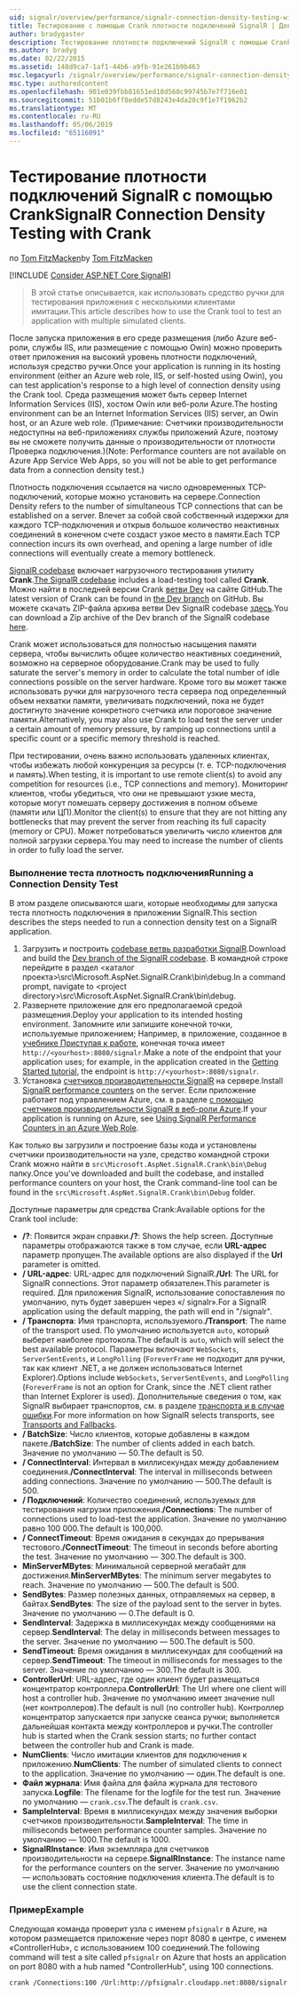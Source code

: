 ```yaml
---
uid: signalr/overview/performance/signalr-connection-density-testing-with-crank
title: Тестирование с помощью Crank плотности подключений SignalR | Документация Майкрософт
author: bradygaster
description: Тестирование плотности подключений SignalR с помощью Crank
ms.author: bradyg
ms.date: 02/22/2015
ms.assetid: 148d9ca7-1af1-44b6-a9fb-91e261b9b463
msc.legacyurl: /signalr/overview/performance/signalr-connection-density-testing-with-crank
msc.type: authoredcontent
ms.openlocfilehash: 901e039fbb81651ed18d560c99745b7e7f716e01
ms.sourcegitcommit: 51b01b6ff8edde57d8243e4da28c9f1e7f1962b2
ms.translationtype: MT
ms.contentlocale: ru-RU
ms.lasthandoff: 05/06/2019
ms.locfileid: "65116091"
---
```

# <a name="signalr-connection-density-testing-with-crank"></a><span data-ttu-id="db4fd-103">Тестирование плотности подключений SignalR с помощью Crank</span><span class="sxs-lookup"><span data-stu-id="db4fd-103">SignalR Connection Density Testing with Crank</span></span>

<span data-ttu-id="db4fd-104">по [Tom FitzMacken](https://github.com/tfitzmac)</span><span class="sxs-lookup"><span data-stu-id="db4fd-104">by [Tom FitzMacken](https://github.com/tfitzmac)</span></span>

[!INCLUDE [Consider ASP.NET Core SignalR](~/includes/signalr/signalr-version-disambiguation.md)]

> <span data-ttu-id="db4fd-105">В этой статье описывается, как использовать средство ручки для тестирования приложения с несколькими клиентами имитации.</span><span class="sxs-lookup"><span data-stu-id="db4fd-105">This article describes how to use the Crank tool to test an application with multiple simulated clients.</span></span>

<span data-ttu-id="db4fd-106">После запуска приложения в его среде размещения (либо Azure веб-роли, службы IIS, или размещение с помощью Owin) можно проверить ответ приложения на высокий уровень плотности подключений, используя средство ручки.</span><span class="sxs-lookup"><span data-stu-id="db4fd-106">Once your application is running in its hosting environment (either an Azure web role, IIS, or self-hosted using Owin), you can test application's response to a high level of connection density using the Crank tool.</span></span> <span data-ttu-id="db4fd-107">Среда размещения может быть сервер Internet Information Services (IIS), хостом Owin или веб-роли Azure.</span><span class="sxs-lookup"><span data-stu-id="db4fd-107">The hosting environment can be an Internet Information Services (IIS) server, an Owin host, or an Azure web role.</span></span> <span data-ttu-id="db4fd-108">(Примечание: Счетчики производительности недоступны на веб-приложениях службы приложений Azure, поэтому вы не сможете получить данные о производительности от плотности Проверка подключения.)</span><span class="sxs-lookup"><span data-stu-id="db4fd-108">(Note: Performance counters are not available on Azure App Service Web Apps, so you will not be able to get performance data from a connection density test.)</span></span>

<span data-ttu-id="db4fd-109">Плотность подключения ссылается на число одновременных TCP-подключений, которые можно установить на сервере.</span><span class="sxs-lookup"><span data-stu-id="db4fd-109">Connection Density refers to the number of simultaneous TCP connections that can be established on a server.</span></span> <span data-ttu-id="db4fd-110">Влечет за собой свой собственный издержки для каждого TCP-подключения и открыв большое количество неактивных соединений в конечном счете создаст узкое место в памяти.</span><span class="sxs-lookup"><span data-stu-id="db4fd-110">Each TCP connection incurs its own overhead, and opening a large number of idle connections will eventually create a memory bottleneck.</span></span>

<span data-ttu-id="db4fd-111">[SignalR codebase](https://github.com/signalr/signalr) включает нагрузочного тестирования утилиту **Crank**.</span><span class="sxs-lookup"><span data-stu-id="db4fd-111">[The SignalR codebase](https://github.com/signalr/signalr) includes a load-testing tool called **Crank**.</span></span> <span data-ttu-id="db4fd-112">Можно найти в последней версии Crank [ветви Dev](https://github.com/SignalR/signalr/tree/dev) на сайте GitHub.</span><span class="sxs-lookup"><span data-stu-id="db4fd-112">The latest version of Crank can be found in [the Dev branch](https://github.com/SignalR/signalr/tree/dev) on GitHub.</span></span> <span data-ttu-id="db4fd-113">Вы можете скачать ZIP-файла архива ветви Dev SignalR codebase [здесь](https://github.com/SignalR/SignalR/archive/dev.zip).</span><span class="sxs-lookup"><span data-stu-id="db4fd-113">You can download a Zip archive of the Dev branch of the SignalR codebase [here](https://github.com/SignalR/SignalR/archive/dev.zip).</span></span>

<span data-ttu-id="db4fd-114">Crank может использоваться для полностью насыщения памяти сервера, чтобы вычислить общее количество неактивных соединений, возможно на серверное оборудование.</span><span class="sxs-lookup"><span data-stu-id="db4fd-114">Crank may be used to fully saturate the server's memory in order to calculate the total number of idle connections possible on the server hardware.</span></span> <span data-ttu-id="db4fd-115">Кроме того вы может также использовать ручки для нагрузочного теста сервера под определенный объем нехватки памяти, увеличивать подключений, пока не будет достигнуто значение конкретного счетчика или пороговое значение памяти.</span><span class="sxs-lookup"><span data-stu-id="db4fd-115">Alternatively, you may also use Crank to load test the server under a certain amount of memory pressure, by ramping up connections until a specific count or a specific memory threshold is reached.</span></span>

<span data-ttu-id="db4fd-116">При тестировании, очень важно использовать удаленных клиентах, чтобы избежать любой конкуренция за ресурсы (т. е. TCP-подключения и память).</span><span class="sxs-lookup"><span data-stu-id="db4fd-116">When testing, it is important to use remote client(s) to avoid any competition for resources (i.e., TCP connections and memory).</span></span> <span data-ttu-id="db4fd-117">Мониторинг клиентов, чтобы убедиться, что они не превышают узкие места, которые могут помешать серверу достижения в полном объеме (памяти или ЦП).</span><span class="sxs-lookup"><span data-stu-id="db4fd-117">Monitor the client(s) to ensure that they are not hitting any bottlenecks that may prevent the server from reaching its full capacity (memory or CPU).</span></span> <span data-ttu-id="db4fd-118">Может потребоваться увеличить число клиентов для полной загрузки сервера.</span><span class="sxs-lookup"><span data-stu-id="db4fd-118">You may need to increase the number of clients in order to fully load the server.</span></span>

### <a name="running-a-connection-density-test"></a><span data-ttu-id="db4fd-119">Выполнение теста плотность подключения</span><span class="sxs-lookup"><span data-stu-id="db4fd-119">Running a Connection Density Test</span></span>

<span data-ttu-id="db4fd-120">В этом разделе описываются шаги, которые необходимы для запуска теста плотность подключения в приложении SignalR.</span><span class="sxs-lookup"><span data-stu-id="db4fd-120">This section describes the steps needed to run a connection density test on a SignalR application.</span></span>

1. <span data-ttu-id="db4fd-121">Загрузить и построить [codebase ветвь разработки SignalR](https://github.com/SignalR/SignalR/archive/dev.zip).</span><span class="sxs-lookup"><span data-stu-id="db4fd-121">Download and build the [Dev branch of the SignalR codebase](https://github.com/SignalR/SignalR/archive/dev.zip).</span></span> <span data-ttu-id="db4fd-122">В командной строке перейдите в раздел &lt;каталог проекта&gt;\src\Microsoft.AspNet.SignalR.Crank\bin\debug.</span><span class="sxs-lookup"><span data-stu-id="db4fd-122">In a command prompt, navigate to &lt;project directory&gt;\src\Microsoft.AspNet.SignalR.Crank\bin\debug.</span></span>
2. <span data-ttu-id="db4fd-123">Развернете приложение для его предполагаемой средой размещения.</span><span class="sxs-lookup"><span data-stu-id="db4fd-123">Deploy your application to its intended hosting environment.</span></span> <span data-ttu-id="db4fd-124">Запомните или запишите конечной точки, используемые приложением; Например, в приложение, созданное в [учебнике Приступая к работе](../getting-started/tutorial-getting-started-with-signalr.md), конечная точка имеет `http://<yourhost>:8080/signalr`.</span><span class="sxs-lookup"><span data-stu-id="db4fd-124">Make a note of the endpoint that your application uses; for example, in the application created in the [Getting Started tutorial](../getting-started/tutorial-getting-started-with-signalr.md), the endpoint is `http://<yourhost>:8080/signalr`.</span></span>
3. <span data-ttu-id="db4fd-125">Установка [счетчиков производительности SignalR](signalr-performance.md#perfcounters) на сервере.</span><span class="sxs-lookup"><span data-stu-id="db4fd-125">Install [SignalR performance counters](signalr-performance.md#perfcounters) on the server.</span></span> <span data-ttu-id="db4fd-126">Если приложение работает под управлением Azure, см. в разделе [с помощью счетчиков производительности SignalR в веб-роли Azure](using-signalr-performance-counters-in-an-azure-web-role.md).</span><span class="sxs-lookup"><span data-stu-id="db4fd-126">If your application is running on Azure, see [Using SignalR Performance Counters in an Azure Web Role](using-signalr-performance-counters-in-an-azure-web-role.md).</span></span>

<span data-ttu-id="db4fd-127">Как только вы загрузили и построение базы кода и установлены счетчики производительности на узле, средство командной строки Crank можно найти в `src\Microsoft.AspNet.SignalR.Crank\bin\Debug` папку.</span><span class="sxs-lookup"><span data-stu-id="db4fd-127">Once you've downloaded and built the codebase, and installed performance counters on your host, the Crank command-line tool can be found in the `src\Microsoft.AspNet.SignalR.Crank\bin\Debug` folder.</span></span>

<span data-ttu-id="db4fd-128">Доступные параметры для средства Crank:</span><span class="sxs-lookup"><span data-stu-id="db4fd-128">Available options for the Crank tool include:</span></span>

- <span data-ttu-id="db4fd-129">**/?**: Появится экран справки.</span><span class="sxs-lookup"><span data-stu-id="db4fd-129">**/?**: Shows the help screen.</span></span> <span data-ttu-id="db4fd-130">Доступные параметры отображаются также в том случае, если **URL-адрес** параметр пропущен.</span><span class="sxs-lookup"><span data-stu-id="db4fd-130">The available options are also displayed if the **Url** parameter is omitted.</span></span>
- <span data-ttu-id="db4fd-131">**/ URL-адрес**: URL-адрес для подключений SignalR.</span><span class="sxs-lookup"><span data-stu-id="db4fd-131">**/Url**: The URL for SignalR connections.</span></span> <span data-ttu-id="db4fd-132">Этот параметр обязателен.</span><span class="sxs-lookup"><span data-stu-id="db4fd-132">This parameter is required.</span></span> <span data-ttu-id="db4fd-133">Для приложения SignalR, использование сопоставления по умолчанию, путь будет завершен через «/ signalr».</span><span class="sxs-lookup"><span data-stu-id="db4fd-133">For a SignalR application using the default mapping, the path will end in "/signalr".</span></span>
- <span data-ttu-id="db4fd-134">**/ Транспорта**: Имя транспорта, используемого.</span><span class="sxs-lookup"><span data-stu-id="db4fd-134">**/Transport**: The name of the transport used.</span></span> <span data-ttu-id="db4fd-135">По умолчанию используется `auto`, который выберет наиболее протокола.</span><span class="sxs-lookup"><span data-stu-id="db4fd-135">The default is `auto`, which will select the best available protocol.</span></span> <span data-ttu-id="db4fd-136">Параметры включают `WebSockets`, `ServerSentEvents`, и `LongPolling` (`ForeverFrame` не подходит для ручки, так как клиент .NET, а не должен использоваться Internet Explorer).</span><span class="sxs-lookup"><span data-stu-id="db4fd-136">Options include `WebSockets`, `ServerSentEvents`, and `LongPolling` (`ForeverFrame` is not an option for Crank, since the .NET client rather than Internet Explorer is used).</span></span> <span data-ttu-id="db4fd-137">Дополнительные сведения о том, как SignalR выбирает транспортов, см. в разделе [транспорта и в случае ошибки](../getting-started/introduction-to-signalr.md#transports).</span><span class="sxs-lookup"><span data-stu-id="db4fd-137">For more information on how SignalR selects transports, see [Transports and Fallbacks](../getting-started/introduction-to-signalr.md#transports).</span></span>
- <span data-ttu-id="db4fd-138">**/ BatchSize**: Число клиентов, которые добавлены в каждом пакете.</span><span class="sxs-lookup"><span data-stu-id="db4fd-138">**/BatchSize**: The number of clients added in each batch.</span></span> <span data-ttu-id="db4fd-139">Значение по умолчанию — 50.</span><span class="sxs-lookup"><span data-stu-id="db4fd-139">The default is 50.</span></span>
- <span data-ttu-id="db4fd-140">**/ ConnectInterval**: Интервал в миллисекундах между добавлением соединения.</span><span class="sxs-lookup"><span data-stu-id="db4fd-140">**/ConnectInterval**: The interval in milliseconds between adding connections.</span></span> <span data-ttu-id="db4fd-141">Значение по умолчанию — 500.</span><span class="sxs-lookup"><span data-stu-id="db4fd-141">The default is 500.</span></span>
- <span data-ttu-id="db4fd-142">**/ Подключений**: Количество соединений, используемых для тестирования нагрузки приложения.</span><span class="sxs-lookup"><span data-stu-id="db4fd-142">**/Connections**: The number of connections used to load-test the application.</span></span> <span data-ttu-id="db4fd-143">Значение по умолчанию равно 100 000.</span><span class="sxs-lookup"><span data-stu-id="db4fd-143">The default is 100,000.</span></span>
- <span data-ttu-id="db4fd-144">**/ ConnectTimeout**: Время ожидания в секундах до прерывания тестового.</span><span class="sxs-lookup"><span data-stu-id="db4fd-144">**/ConnectTimeout**: The timeout in seconds before aborting the test.</span></span> <span data-ttu-id="db4fd-145">Значение по умолчанию — 300.</span><span class="sxs-lookup"><span data-stu-id="db4fd-145">The default is 300.</span></span>
- <span data-ttu-id="db4fd-146">**MinServerMBytes**: Минимальной серверной мегабайт для достижения.</span><span class="sxs-lookup"><span data-stu-id="db4fd-146">**MinServerMBytes**: The minimum server megabytes to reach.</span></span> <span data-ttu-id="db4fd-147">Значение по умолчанию — 500.</span><span class="sxs-lookup"><span data-stu-id="db4fd-147">The default is 500.</span></span>
- <span data-ttu-id="db4fd-148">**SendBytes**: Размер полезных данных, отправляемых на сервер, в байтах.</span><span class="sxs-lookup"><span data-stu-id="db4fd-148">**SendBytes**: The size of the payload sent to the server in bytes.</span></span> <span data-ttu-id="db4fd-149">Значение по умолчанию — 0.</span><span class="sxs-lookup"><span data-stu-id="db4fd-149">The default is 0.</span></span>
- <span data-ttu-id="db4fd-150">**SendInterval**: Задержка в миллисекундах между сообщениями на сервер.</span><span class="sxs-lookup"><span data-stu-id="db4fd-150">**SendInterval**: The delay in milliseconds between messages to the server.</span></span> <span data-ttu-id="db4fd-151">Значение по умолчанию — 500.</span><span class="sxs-lookup"><span data-stu-id="db4fd-151">The default is 500.</span></span>
- <span data-ttu-id="db4fd-152">**SendTimeout**: Время ожидания в миллисекундах для сообщений на сервер.</span><span class="sxs-lookup"><span data-stu-id="db4fd-152">**SendTimeout**: The timeout in milliseconds for messages to the server.</span></span> <span data-ttu-id="db4fd-153">Значение по умолчанию — 300.</span><span class="sxs-lookup"><span data-stu-id="db4fd-153">The default is 300.</span></span>
- <span data-ttu-id="db4fd-154">**ControllerUrl**: URL-адрес, где один клиент будет размещаться концентратор контроллера.</span><span class="sxs-lookup"><span data-stu-id="db4fd-154">**ControllerUrl**: The Url where one client will host a controller hub.</span></span> <span data-ttu-id="db4fd-155">Значение по умолчанию имеет значение null (нет контроллеров).</span><span class="sxs-lookup"><span data-stu-id="db4fd-155">The default is null (no controller hub).</span></span> <span data-ttu-id="db4fd-156">Контроллер концентратор запускается при запуске сеанса ручки; выполняется дальнейшая контакта между контроллеров и ручки.</span><span class="sxs-lookup"><span data-stu-id="db4fd-156">The controller hub is started when the Crank session starts; no further contact between the controller hub and Crank is made.</span></span>
- <span data-ttu-id="db4fd-157">**NumClients**: Число имитации клиентов для подключения к приложению.</span><span class="sxs-lookup"><span data-stu-id="db4fd-157">**NumClients**: The number of simulated clients to connect to the application.</span></span> <span data-ttu-id="db4fd-158">Значение по умолчанию — один.</span><span class="sxs-lookup"><span data-stu-id="db4fd-158">The default is one.</span></span>
- <span data-ttu-id="db4fd-159">**Файл журнала**: Имя файла для файла журнала для тестового запуска.</span><span class="sxs-lookup"><span data-stu-id="db4fd-159">**Logfile**: The filename for the logfile for the test run.</span></span> <span data-ttu-id="db4fd-160">Значение по умолчанию — `crank.csv`.</span><span class="sxs-lookup"><span data-stu-id="db4fd-160">The default is `crank.csv`.</span></span>
- <span data-ttu-id="db4fd-161">**SampleInterval**: Время в миллисекундах между значения выборки счетчиков производительности.</span><span class="sxs-lookup"><span data-stu-id="db4fd-161">**SampleInterval**: The time in milliseconds between performance counter samples.</span></span> <span data-ttu-id="db4fd-162">Значение по умолчанию — 1000.</span><span class="sxs-lookup"><span data-stu-id="db4fd-162">The default is 1000.</span></span>
- <span data-ttu-id="db4fd-163">**SignalRInstance**: Имя экземпляра для счетчиков производительности на сервере.</span><span class="sxs-lookup"><span data-stu-id="db4fd-163">**SignalRInstance**: The instance name for the performance counters on the server.</span></span> <span data-ttu-id="db4fd-164">Значение по умолчанию — использовать состояние подключения клиента.</span><span class="sxs-lookup"><span data-stu-id="db4fd-164">The default is to use the client connection state.</span></span>

### <a name="example"></a><span data-ttu-id="db4fd-165">Пример</span><span class="sxs-lookup"><span data-stu-id="db4fd-165">Example</span></span>

<span data-ttu-id="db4fd-166">Следующая команда проверит узла с именем `pfsignalr` в Azure, на котором размещается приложение через порт 8080 в центре, с именем «ControllerHub», с использованием 100 соединений.</span><span class="sxs-lookup"><span data-stu-id="db4fd-166">The following command will test a site called `pfsignalr` on Azure that hosts an application on port 8080 with a hub named "ControllerHub", using 100 connections.</span></span>

`crank /Connections:100 /Url:http://pfsignalr.cloudapp.net:8080/signalr`
